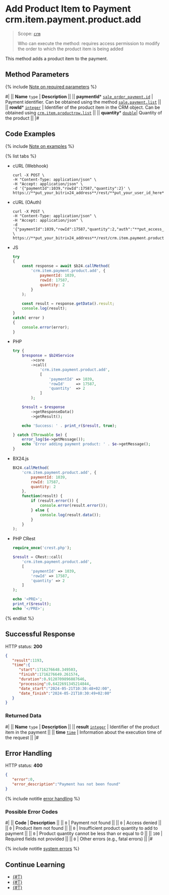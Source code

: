 # Add Product Item to Payment crm.item.payment.product.add

> Scope: [`crm`](../../../../scopes/permissions.md)
>
> Who can execute the method: requires access permission to modify the order to which the product item is being added

This method adds a product item to the payment.

## Method Parameters

{% include [Note on required parameters](../../../../../_includes/required.md) %}

#|
|| **Name**
`type` | **Description** ||
|| **paymentId***
[`sale_order_payment.id`](../../../../sale/data-types.md#sale_order_payment) | Payment identifier.
Can be obtained using the method [`sale.payment.list`](../../../../sale/payment/sale-payment-list.md)
 ||
 || **rowId***
[`integer`](../../../../data-types.md) | Identifier of the product item in the CRM object.
Can be obtained using [`crm.item.productrow.list`](../../../../crm/universal/product-rows/crm-item-productrow-list.md)
 ||
 || **quantity***
[`double`](../../../../data-types.md)| Quantity of the product ||
|#

## Code Examples

{% include [Note on examples](../../../../../_includes/examples.md) %}

{% list tabs %}

- cURL (Webhook)

    ```http
    curl -X POST \
    -H "Content-Type: application/json" \
    -H "Accept: application/json" \
    -d '{"paymentId":1039,"rowId":17587,"quantity":2}' \
    https://**put_your_bitrix24_address**/rest/**put_your_user_id_here**/**put_your_webhook_here**/crm.item.payment.product.add
    ```

- cURL (OAuth)

    ```http
    curl -X POST \
    -H "Content-Type: application/json" \
    -H "Accept: application/json" \
    -d '{"paymentId":1039,"rowId":17587,"quantity":2,"auth":"**put_access_token_here**"}' \
    https://**put_your_bitrix24_address**/rest/crm.item.payment.product.add
    ```

- JS

    ```js
    try
    {
    	const response = await $b24.callMethod(
    		'crm.item.payment.product.add', {
    			paymentId: 1039,
    			rowId: 17587,
    			quantity: 2
    		}
    	);
    	
    	const result = response.getData().result;
    	console.log(result);
    }
    catch( error )
    {
    	console.error(error);
    }
    ```

- PHP

    ```php
    try {
        $response = $b24Service
            ->core
            ->call(
                'crm.item.payment.product.add',
                [
                    'paymentId' => 1039,
                    'rowId'     => 17587,
                    'quantity'  => 2
                ]
            );
    
        $result = $response
            ->getResponseData()
            ->getResult();
    
        echo 'Success: ' . print_r($result, true);
    
    } catch (Throwable $e) {
        error_log($e->getMessage());
        echo 'Error adding payment product: ' . $e->getMessage();
    }
    ```

- BX24.js

    ```js
    BX24.callMethod(
        'crm.item.payment.product.add', {
            paymentId: 1039,
            rowId: 17587,
            quantity: 2
        },
        function(result) {
            if (result.error()) {
                console.error(result.error());
            } else {
                console.log(result.data());
            }
        }
    );
    ```

- PHP CRest

    ```php
    require_once('crest.php');

    $result = CRest::call(
        'crm.item.payment.product.add',
        [
            'paymentId' => 1039,
            'rowId' => 17587,
            'quantity' => 2
        ]
    );

    echo '<PRE>';
    print_r($result);
    echo '</PRE>';
    ```

{% endlist %}

## Successful Response

HTTP status: **200**

```json
{
   "result":1193,
   "time":{
      "start":1716276648.349503,
      "finish":1716276649.261574,
      "duration":0.9120709896087646,
      "processing":0.6422691345214844,
      "date_start":"2024-05-21T10:30:48+02:00",
      "date_finish":"2024-05-21T10:30:49+02:00"
   }
}
```

### Returned Data

#|
|| **Name**
`type` | **Description** ||
|| **result**
[`integer`](../../../../data-types.md) | Identifier of the product item in the payment ||
|| **time**
[`time`](../../../../data-types.md) | Information about the execution time of the request ||
|#

## Error Handling

HTTP status: **400**

```json
{
   "error":0,
   "error_description":"Payment has not been found"
}
```

{% include notitle [error handling](../../../../../_includes/error-info.md) %}

### Possible Error Codes

#|
|| **Code** | **Description** ||
|| `0` | Payment not found ||
|| `0` | Access denied ||
|| `0` | Product item not found ||
|| `0` | Insufficient product quantity to add to payment ||
|| `0` | Product quantity cannot be less than or equal to 0 ||
|| `100` | Required fields not provided ||
|| `0` | Other errors (e.g., fatal errors) ||
|#

{% include notitle [system errors](../../../../../_includes/system-errors.md) %}

## Continue Learning

- [{#T}](./crm-item-payment-product-set-quantity.md)
- [{#T}](./crm-item-payment-product-list.md)
- [{#T}](./crm-item-payment-product-delete.md)